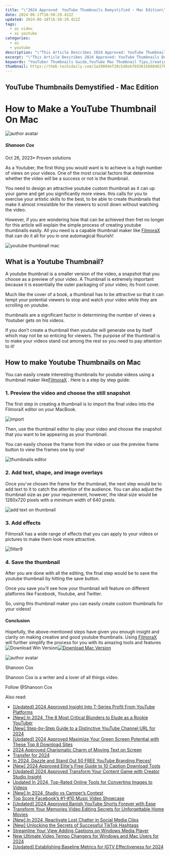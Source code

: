 ```yaml
---
title: "\"2024 Approved  YouTube Thumbnails Demystified - Mac Edition\""
date: 2024-06-17T16:50:29.422Z
updated: 2024-06-18T16:50:29.422Z
tags:
  - ai video
  - ai youtube
categories:
  - ai
  - youtube
description: "\"This Article Describes 2024 Approved: YouTube Thumbnails Demystified - Mac Edition\""
excerpt: "\"This Article Describes 2024 Approved: YouTube Thumbnails Demystified - Mac Edition\""
keywords: "YouTuber Thumbnails Guide,YouTube Mac Thumbnail Tips,Creating YouTube Thumbnails,Thumbnail Design for YouTube,Mac Thumbnails Editing,YouTube Video Image,Enhance YouTube Videos"
thumbnail: https://thmb.techidaily.com/2a29084ef28c5d6ebf693615660d627bf6405cc5a8ac614e41f7b335143de3df.jpg
---
```


## YouTube Thumbnails Demystified - Mac Edition

# How to Make a YouTube Thumbnail On Mac

![author avatar](https://images.wondershare.com/filmora/article-images/shannon-cox.jpg)

##### Shanoon Cox

 Oct 26, 2023• Proven solutions

As a Youtuber, the first thing you would want is to achieve is a high number of views on your videos. One of the most crucial factors that determine whether the video will be a success or not is the thumbnail.

 You need to design an attractive youtube custom thumbnail as it can up your game and get you significantly more views. this calls for you to exercise your artistic skills to the best, to be able to create thumbnails that make it almost irresistible for the viewers to scroll down without watching the video.

However, if you are wondering how that can be achieved then fret no longer for this article will explain the simple process of creating youtube thumbnails easily. All you need is a capable thumbnail maker like [FilmoraX](https://tools.techidaily.com/wondershare/filmora/download/) that can do it all for you in one automagical flourish!

![youtube thumbnail mac](https://images.wondershare.com/filmora/Mac-articles/youtube-thumbnail-mac.jpg)

## What is a Youtube Thumbnail?

A youtube thumbnail is a smaller version of the video, a snapshot that you choose as a preview of your video. A Thumbnail is extremely important because it is essentially the outer packaging of your video; its front cover.

Much like the cover of a book, a thumbnail has to be attractive so that it can tempt your potential viewers to stop and watch your video while they are scrolling on youtube.

thumbnails are a significant factor in determining the number of views a Youtuber gets on his videos.

If you don’t create a thumbnail then youtube will generate one by itself which may not be so enticing for viewers. The purpose of the thumbnail is to make your videos stand out among the rest so you need to pay attention to it!

## How to make Youtube Thumbnails on Mac

You can easily create interesting thumbnails for youtube videos using a thumbnail maker like[FilmoraX](https://tools.techidaily.com/wondershare/filmora/download/) . Here is a step by step guide:

### 1. Preview the video and choose the still snapshot

The first step in creating a thumbnail is to import the final video into the FilmoraX editor on your MacBook.

![import](https://images.wondershare.com/filmora/filmoraX/Guide-Mac/3.import-media-files.jpg)

Then, use the thumbnail editor to play your video and choose the snapshot that you want to be appearing as your thumbnail.

You can easily choose the frame from the video or use the preview frame button to view the frames one by one!

![thumbnails editor](https://images.wondershare.com/filmora/Mac-articles/thumbnails-editor.jpg)

### 2. Add text, shape, and image overlays

Once you’ve chosen the frame for the thumbnail, the next step would be to add text to it to catch the attention of the audience. You can also adjust the thumbnail size as per your requirement, however, the ideal size would be 1280x720 pixels with a minimum width of 640 pixels.

![add text on thumbnail](https://images.wondershare.com/filmora/Mac-articles/add-text-on-thumbnail.jpg)

### 3. Add effects

FilmoraX has a wide range of effects that you can apply to your videos or pictures to make them look more attractive.

![filter9](https://images.wondershare.com/filmora/guide/filter-9-mac.jpg)

### 4. Save the thumbnail

After you are done with all the editing, the final step would be to save the youtube thumbnail by hitting the save button.

Once you save you’ll see how your thumbnail will feature on different platforms like Facebook, Youtube, and Twitter.

So, using this thumbnail maker you can easily create custom thumbnails for your videos!

#### Conclusion

Hopefully, the above-mentioned steps have given you enough insight and clarity on making creative and good youtube thumbnails. Using [FilmoraX](https://tools.techidaily.com/wondershare/filmora/download/) will further simplify the process for you with its amazing tools and features![![Download Win Version](https://images.wondershare.com/filmora/guide/download-btn-win.jpg)](https://tools.techidaily.com/wondershare/filmora/download/)[![Download Mac Version](https://images.wondershare.com/filmora/guide/download-btn-mac.jpg)](https://tools.techidaily.com/wondershare/filmora/download/)

![author avatar](https://images.wondershare.com/filmora/article-images/shannon-cox.jpg)

Shanoon Cox

Shanoon Cox is a writer and a lover of all things video.

Follow @Shanoon Cox


<ins class="adsbygoogle"
     style="display:block"
     data-ad-format="autorelaxed"
     data-ad-client="ca-pub-7571918770474297"
     data-ad-slot="1223367746"></ins>



<ins class="adsbygoogle"
     style="display:block"
     data-ad-client="ca-pub-7571918770474297"
     data-ad-slot="8358498916"
     data-ad-format="auto"
     data-full-width-responsive="true"></ins>

<span class="atpl-alsoreadstyle">Also read:</span>
<div><ul>
<li><a href="https://youtube-docs.techidaily.com/ed-2024-approved-insight-into-t-series-profit-from-youtube-platforms/"><u>[Updated] 2024 Approved  Insight Into T-Series Profit From YouTube Platforms</u></a></li>
<li><a href="https://youtube-docs.techidaily.com/n-2024-the-8-most-critical-blunders-to-elude-as-a-rookie-youtuber/"><u>[New] In 2024, The 8 Most Critical Blunders to Elude as a Rookie YouTuber</u></a></li>
<li><a href="https://youtube-docs.techidaily.com/tep-by-step-guide-to-a-distinctive-youtube-channel-url-for-2024/"><u>[New] Step-by-Step Guide to a Distinctive YouTube Channel URL for 2024</u></a></li>
<li><a href="https://youtube-docs.techidaily.com/ed-2024-approved-maximize-your-green-screen-potential-with-these-top-8-download-sites/"><u>[Updated] 2024 Approved  Maximize Your Green Screen Potential with These Top 8 Download Sites</u></a></li>
<li><a href="https://youtube-docs.techidaily.com/approved-charismatic-charm-of-moving-text-on-screen/"><u>2024 Approved  Charismatic Charm of Moving Text on Screen</u></a></li>
<li><a href="https://youtube-docs.techidaily.com/fer-for-2024/"><u>Transfer for 2024</u></a></li>
<li><a href="https://youtube-docs.techidaily.com/24-dazzle-and-stand-out-50-free-youtube-branding-pieces/"><u>In 2024, Dazzle and Stand Out  50 FREE YouTube Branding Pieces!</u></a></li>
<li><a href="https://youtube-docs.techidaily.com/024-approved-elites-free-guide-to-10-caption-download-tools/"><u>[New] 2024 Approved  Elite's Free Guide to 10 Caption Download Tools</u></a></li>
<li><a href="https://youtube-docs.techidaily.com/ed-2024-approved-transform-your-content-game-with-creator-studio-insight/"><u>[Updated] 2024 Approved  Transform Your Content Game with Creator Studio Insight</u></a></li>
<li><a href="https://video-content-creator.techidaily.com/updated-in-2024-top-rated-online-tools-for-converting-images-to-videos/"><u>Updated In 2024, Top-Rated Online Tools for Converting Images to Videos</u></a></li>
<li><a href="https://screen-activity-recording.techidaily.com/new-in-2024-studio-vs-campers-contest/"><u>[New] In 2024, Studio vs Camper’s Contest</u></a></li>
<li><a href="https://facebook-video-content.techidaily.com/top-score-facebooks-1-10-music-video-showcase/"><u>Top Score  Facebook’s #1-#10 Music Video Showcase</u></a></li>
<li><a href="https://facebook-video-share.techidaily.com/updated-2024-approved-banish-youtube-shorts-forever-with-ease/"><u>[Updated] 2024 Approved  Banish YouTube Shorts Forever with Ease</u></a></li>
<li><a href="https://ai-vdieo-software.techidaily.com/transform-your-memories-video-editing-secrets-for-unforgettable-home-movies/"><u>Transform Your Memories Video Editing Secrets for Unforgettable Home Movies</u></a></li>
<li><a href="https://twitter-clips.techidaily.com/new-in-2024-reactivate-lost-chatter-in-social-media-clips/"><u>[New] In 2024, Reactivate Lost Chatter in Social Media Clips</u></a></li>
<li><a href="https://tiktok-videos.techidaily.com/new-unlocking-the-secrets-of-successful-tiktok-hashtags/"><u>[New] Unlocking the Secrets of Successful TikTok Hashtags</u></a></li>
<li><a href="https://extra-information.techidaily.com/streamline-your-view-adding-captions-on-windows-media-player/"><u>Streamline Your View  Adding Captions on Windows Media Player</u></a></li>
<li><a href="https://video-ai-editor.techidaily.com/new-ultimate-video-tempo-changers-for-windows-and-mac-users-for-2024/"><u>New Ultimate Video Tempo Changers for Windows and Mac Users for 2024</u></a></li>
<li><a href="https://instagram-videos.techidaily.com/updated-establishing-baseline-metrics-for-igtv-effectiveness-for-2024/"><u>[Updated] Establishing Baseline Metrics for IGTV Effectiveness for 2024</u></a></li>
</ul></div>
